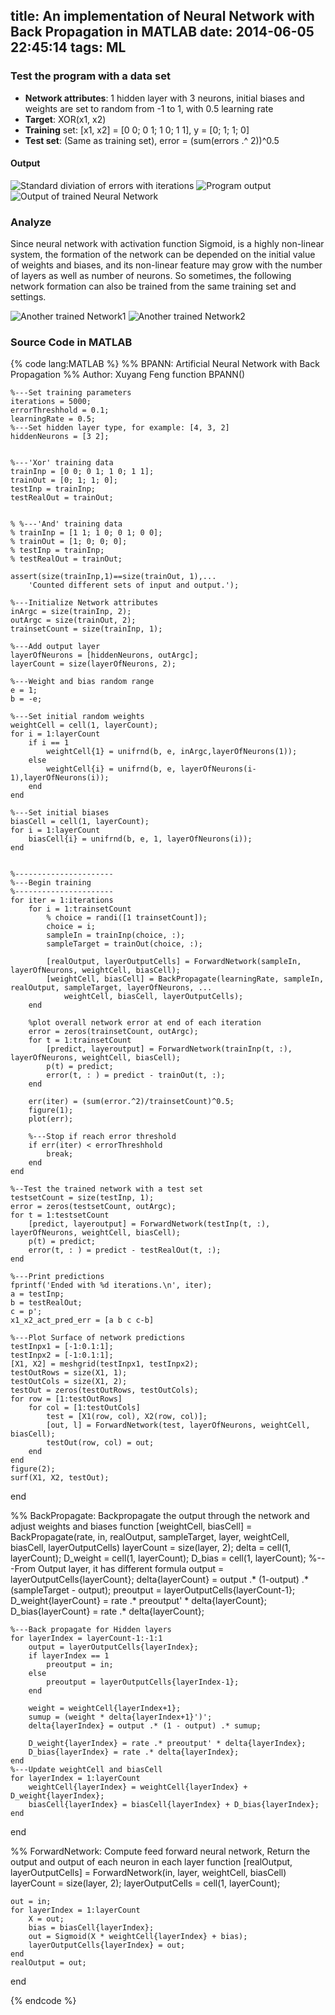 title: An implementation of Neural Network with Back Propagation in MATLAB
date: 2014-06-05 22:45:14
tags:   ML
---
### Test the program with a data set

* **Network attributes**: 1 hidden layer with 3 neurons, initial biases and weights are set to random from -1 to 1, with 0.5 learning rate
* **Target**: XOR(x1, x2)
* **Training** set: [x1, x2] = [0 0; 0 1; 1 0; 1 1], y = [0; 1; 1; 0]
* **Test set**: (Same as training set),   error = (sum(errors .^ 2))^0.5

#### Output

![Standard diviation of errors with iterations](/img/bp1.png)
![Program output](/img/bp2.png)
![Output of trained Neural Network](/img/bp3.png)

<!--more-->

### Analyze

Since neural network with activation function Sigmoid, is a highly non-linear system, the formation of the network can be depended on the initial value of weights and biases, and its non-linear feature may grow with the number of layers as well as number of neurons. So sometimes, the following network formation can also be trained from the same training set and settings.

![Another trained Network1](/img/bp4.png)
![Another trained Network2](/img/bp5.png)

### Source Code in MATLAB

{% code lang:MATLAB %}
%% BPANN: Artificial Neural Network with Back Propagation
%% Author: Xuyang Feng
function  BPANN()

    %---Set training parameters
    iterations = 5000;
    errorThreshhold = 0.1;
    learningRate = 0.5;
    %---Set hidden layer type, for example: [4, 3, 2]
    hiddenNeurons = [3 2];

    
    %---'Xor' training data
    trainInp = [0 0; 0 1; 1 0; 1 1];
    trainOut = [0; 1; 1; 0];
    testInp = trainInp;
    testRealOut = trainOut;
    

    % %---'And' training data
    % trainInp = [1 1; 1 0; 0 1; 0 0];
    % trainOut = [1; 0; 0; 0];
    % testInp = trainInp;
    % testRealOut = trainOut;

    assert(size(trainInp,1)==size(trainOut, 1),...
        'Counted different sets of input and output.');

    %---Initialize Network attributes
    inArgc = size(trainInp, 2);
    outArgc = size(trainOut, 2);
    trainsetCount = size(trainInp, 1);
    
    %---Add output layer
    layerOfNeurons = [hiddenNeurons, outArgc];
    layerCount = size(layerOfNeurons, 2);
    
    %---Weight and bias random range
    e = 1;
    b = -e;

    %---Set initial random weights
    weightCell = cell(1, layerCount);
    for i = 1:layerCount
        if i == 1
            weightCell{1} = unifrnd(b, e, inArgc,layerOfNeurons(1));
        else
            weightCell{i} = unifrnd(b, e, layerOfNeurons(i-1),layerOfNeurons(i));
        end
    end

    %---Set initial biases
    biasCell = cell(1, layerCount);
    for i = 1:layerCount
        biasCell{i} = unifrnd(b, e, 1, layerOfNeurons(i));
    end


    %----------------------
    %---Begin training
    %----------------------
    for iter = 1:iterations
        for i = 1:trainsetCount
            % choice = randi([1 trainsetCount]);
            choice = i;
            sampleIn = trainInp(choice, :);
            sampleTarget = trainOut(choice, :);

            [realOutput, layerOutputCells] = ForwardNetwork(sampleIn, layerOfNeurons, weightCell, biasCell);
            [weightCell, biasCell] = BackPropagate(learningRate, sampleIn, realOutput, sampleTarget, layerOfNeurons, ...
                weightCell, biasCell, layerOutputCells);
        end

        %plot overall network error at end of each iteration
        error = zeros(trainsetCount, outArgc);
        for t = 1:trainsetCount
            [predict, layeroutput] = ForwardNetwork(trainInp(t, :), layerOfNeurons, weightCell, biasCell);
            p(t) = predict;
            error(t, : ) = predict - trainOut(t, :);
        end

        err(iter) = (sum(error.^2)/trainsetCount)^0.5;
        figure(1);
        plot(err);

        %---Stop if reach error threshold
        if err(iter) < errorThreshhold
            break;
        end
    end
    
    %--Test the trained network with a test set
    testsetCount = size(testInp, 1);
    error = zeros(testsetCount, outArgc);
    for t = 1:testsetCount
        [predict, layeroutput] = ForwardNetwork(testInp(t, :), layerOfNeurons, weightCell, biasCell);
        p(t) = predict;
        error(t, : ) = predict - testRealOut(t, :);
    end

    %---Print predictions
    fprintf('Ended with %d iterations.\n', iter);
    a = testInp;
    b = testRealOut;
    c = p';
    x1_x2_act_pred_err = [a b c c-b]

    %---Plot Surface of network predictions
    testInpx1 = [-1:0.1:1];
    testInpx2 = [-1:0.1:1];
    [X1, X2] = meshgrid(testInpx1, testInpx2);
    testOutRows = size(X1, 1);
    testOutCols = size(X1, 2);
    testOut = zeros(testOutRows, testOutCols);
    for row = [1:testOutRows]
        for col = [1:testOutCols]
            test = [X1(row, col), X2(row, col)];
            [out, l] = ForwardNetwork(test, layerOfNeurons, weightCell, biasCell);
            testOut(row, col) = out;
        end
    end
    figure(2);
    surf(X1, X2, testOut);

end

%% BackPropagate: Backpropagate the output through the network and adjust weights and biases
function [weightCell, biasCell] = BackPropagate(rate, in, realOutput, sampleTarget, layer, weightCell, biasCell, layerOutputCells)
    layerCount = size(layer, 2);
    delta = cell(1, layerCount);
    D_weight = cell(1, layerCount);
    D_bias = cell(1, layerCount);
    %---From Output layer, it has different formula
    output = layerOutputCells{layerCount};
    delta{layerCount} = output .* (1-output) .* (sampleTarget - output);
    preoutput = layerOutputCells{layerCount-1};
    D_weight{layerCount} = rate .* preoutput' * delta{layerCount};
    D_bias{layerCount} = rate .* delta{layerCount};

    %---Back propagate for Hidden layers
    for layerIndex = layerCount-1:-1:1
        output = layerOutputCells{layerIndex};
        if layerIndex == 1
            preoutput = in;
        else
            preoutput = layerOutputCells{layerIndex-1};
        end

        weight = weightCell{layerIndex+1};
        sumup = (weight * delta{layerIndex+1}')';
        delta{layerIndex} = output .* (1 - output) .* sumup;

        D_weight{layerIndex} = rate .* preoutput' * delta{layerIndex};
        D_bias{layerIndex} = rate .* delta{layerIndex};
    end
    %---Update weightCell and biasCell
    for layerIndex = 1:layerCount
        weightCell{layerIndex} = weightCell{layerIndex} + D_weight{layerIndex};
        biasCell{layerIndex} = biasCell{layerIndex} + D_bias{layerIndex};
    end


end


%% ForwardNetwork: Compute feed forward neural network, Return the output and output of each neuron in each layer
function [realOutput, layerOutputCells] = ForwardNetwork(in, layer, weightCell, biasCell)
    layerCount = size(layer, 2);
    layerOutputCells = cell(1, layerCount);

    out = in;
    for layerIndex = 1:layerCount
        X = out;
        bias = biasCell{layerIndex};
        out = Sigmoid(X * weightCell{layerIndex} + bias);
        layerOutputCells{layerIndex} = out;
    end
    realOutput = out;    
end

{% endcode %}
